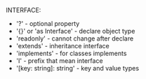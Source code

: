 INTERFACE:
- '?' - optional property
- '<Interface>{}' or 'as Interface' - declare object type
- 'readonly' - cannot change after declare
- 'extends' - inheritance interface
- 'implements' - for classes implements
- 'I' - prefix that mean interface
- '[key: string]: string' - key and value types